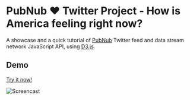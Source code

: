 # PubNub ❤ Twitter Project - How is America feeling right now?


A showcase and a quick tutorial of [PubNub][pubnub] Twitter feed and data stream network JavaScript API, using [D3.js][d3].


## Demo

[Try it now!][demo]

 
![Screencast](https://raw.githubusercontent.com/pubnub/tweet-emotion/gh-pages/happy-tweet.png "Screencast")


[d3]: http://d3js.org/
[demo]: http://pubnub.github.io/tweet-emotion
[pubnub]: http://www.pubnub.com/docs/javascript/javascript-sdk.html


